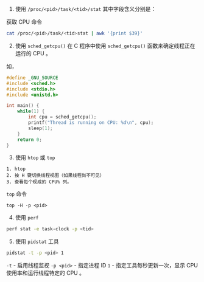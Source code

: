 1. 使用 `/proc/<pid>/task/<tid>/stat`
其中字段含义分别是：

获取 CPU 命令
```bash
cat /proc/<pid>/task/<tid>stat | awk '{print $39}'
```

2. 使用 `sched_getcpu()` 
在 C 程序中使用 `sched_getcpu()` 函数来确定线程正在运行的 CPU 。

如，
```c
#define _GNU_SOURCE
#include <sched.h>
#include <stdio.h>
#include <unistd.h>

int main() {
	while(1) {
		int cpu = sched_getcpu();
		printf("Thread is running on CPU: %d\n", cpu);
		sleep(1);
	}
	return 0;
}
```

3. 使用 `htop` 或 `top`
```
1. htop
2. 按 H 键切换线程视图（如果线程尚不可见）
3. 查看每个现成的 CPU% 列。
```

`top` 命令
```
top -H -p <pid>
```

4. 使用 `perf` 
```bash
perf stat -e task-clock -p <tid>
```

5. 使用 `pidstat` 工具
```bash
pidstat -t -p <pid> 1
```
`-t` - 启用线程监视
`-p <pid>` - 指定进程 ID
`1` - 指定工具每秒更新一次，显示 CPU 使用率和运行线程特定的 CPU 。